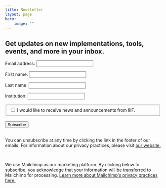 ```yaml
---
title: Newsletter
layout: page
hero:
    image: ""
---
```

## Get updates on new implementations, tools, events, and more in your inbox.
<!-- Begin Mailchimp Signup Form -->

<div id="mc_embed_signup">
<form action="https://iiif.us8.list-manage.com/subscribe/post?u=0c57841c2f33e7c939a5e8659&amp;id=806d94dab9" method="post" id="mc-embedded-subscribe-form" name="mc-embedded-subscribe-form" class="validate" target="_blank" novalidate>

<div id="mc_embed_signup_scroll">

</div>

<div class="mc-field-group">

<label for="mce-EMAIL" class="label">Email address:
</label><input type="email" value="" name="EMAIL" class="required email input is-danger" id="mce-EMAIL">

</div>

<div class="mc-field-group">

<label for="mce-FNAME" class="label">First name:
</label><input type="text" value="" name="FNAME" class="required input is-danger" id="mce-FNAME">

</div>

<div class="mc-field-group">

<label for="mce-LNAME" class="label">Last name:
</label><input type="text" value="" name="LNAME" class="required input is-danger" id="mce-LNAME">

</div>

<div class="mc-field-group">
<label for="mce-MMERGE6" class="label">Institution:
</label><input type="text" value="" name="MMERGE6" class="required input is-danger" id="mce-MMERGE6">

</div>

<div id="mergeRow-gdpr" class="mergeRow gdpr-mergeRow content__gdprBlock mc-field-group">

<div class="content__gdpr">
<br>
<fieldset class="mc_fieldset gdprRequired mc-field-group" name="interestgroup_field">
<label class="checkbox subfield label" for="gdpr_24489"><input type="checkbox" id="gdpr_24489" name="gdpr[24489]" value="Y" class="av-checkbox checkbox gdpr"><span> I would like to receive news and announcements from IIIF.</span> </label>
</fieldset>
<br>

<div id="mce-responses" class="clear">

<div class="response" id="mce-error-response" style="display:none"></div>

<div class="response" id="mce-success-response" style="display:none"></div>

</div><!-- real people should not fill this in and expect good things - do not remove this or risk form bot signups-->

<div style="position: absolute; left: -5000px;" aria-hidden="true"><input type="text" name="b_0c57841c2f33e7c939a5e8659_806d94dab9" tabindex="-1" value="">
</div>

<div class="clear"><input type="submit" value="Subscribe" name="subscribe" id="mc-embedded-subscribe" class="button">
</div>
<br>
<p>You can unsubscribe at any time by clicking the link in the footer of our emails. For information about our privacy practices, please visit <a href="https://iiif.io/privacy/">our website.</a></p>

</div>
<br>
<div class="content__gdprLegal">

<p>We use Mailchimp as our marketing platform. By clicking below to subscribe, you acknowledge that your information will be transferred to Mailchimp for processing. <a href="https://mailchimp.com/legal/" target="_blank">Learn more about Mailchimp's privacy practices here.</a></p>

</div>
</div>

</form>

</div>

<!--End mc_embed_signup-->
